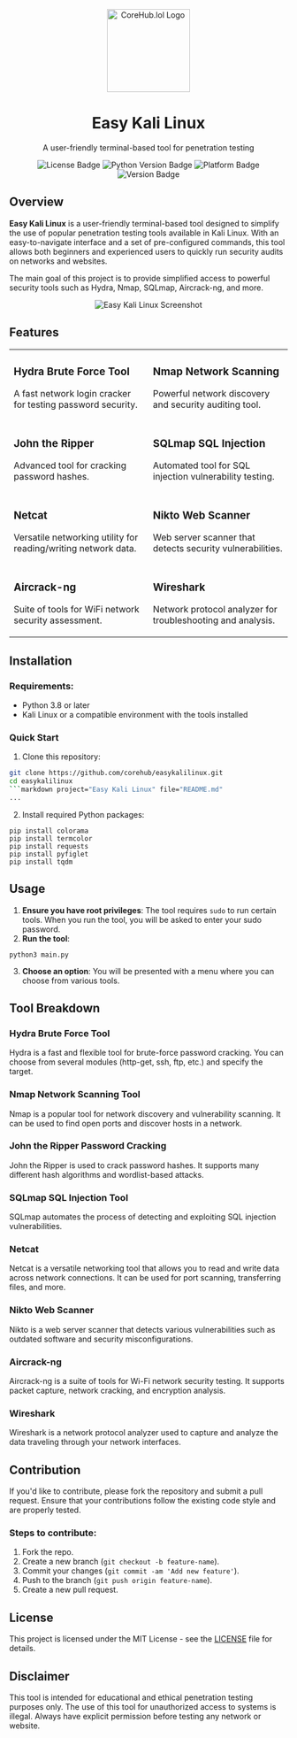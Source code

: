 <div align="center">
  <img src="https://www.corehub.lol/logo.png" alt="CoreHub.lol Logo" width="150" />
  <h1>Easy Kali Linux</h1>
  <p>A user-friendly terminal-based tool for penetration testing</p>
  
  <p>
    <img src="https://img.shields.io/badge/License-MIT-green" alt="License Badge" />
    <img src="https://img.shields.io/badge/Python-3.8%2B-blue" alt="Python Version Badge" />
    <img src="https://img.shields.io/badge/Platform-Linux-purple" alt="Platform Badge" />
    <img src="https://img.shields.io/badge/Version-1.0%20Stable-red" alt="Version Badge" />
  </p>
</div>

## Overview

**Easy Kali Linux** is a user-friendly terminal-based tool designed to simplify the use of popular penetration testing tools available in Kali Linux. With an easy-to-navigate interface and a set of pre-configured commands, this tool allows both beginners and experienced users to quickly run security audits on networks and websites.

The main goal of this project is to provide simplified access to powerful security tools such as Hydra, Nmap, SQLmap, Aircrack-ng, and more.

<div align="center">
  <img src="/placeholder.svg?height=300&width=600" alt="Easy Kali Linux Screenshot" />
</div>

## Features

<table>
  <tr>
    <td width="50%">
      <h3>Hydra Brute Force Tool</h3>
      <p>A fast network login cracker for testing password security.</p>
    </td>
    <td width="50%">
      <h3>Nmap Network Scanning</h3>
      <p>Powerful network discovery and security auditing tool.</p>
    </td>
  </tr>
  <tr>
    <td width="50%">
      <h3>John the Ripper</h3>
      <p>Advanced tool for cracking password hashes.</p>
    </td>
    <td width="50%">
      <h3>SQLmap SQL Injection</h3>
      <p>Automated tool for SQL injection vulnerability testing.</p>
    </td>
  </tr>
  <tr>
    <td width="50%">
      <h3>Netcat</h3>
      <p>Versatile networking utility for reading/writing network data.</p>
    </td>
    <td width="50%">
      <h3>Nikto Web Scanner</h3>
      <p>Web server scanner that detects security vulnerabilities.</p>
    </td>
  </tr>
  <tr>
    <td width="50%">
      <h3>Aircrack-ng</h3>
      <p>Suite of tools for WiFi network security assessment.</p>
    </td>
    <td width="50%">
      <h3>Wireshark</h3>
      <p>Network protocol analyzer for troubleshooting and analysis.</p>
    </td>
  </tr>
</table>

## Installation

### Requirements:
- Python 3.8 or later
- Kali Linux or a compatible environment with the tools installed

### Quick Start

1. Clone this repository:

```bash
git clone https://github.com/corehub/easykalilinux.git
cd easykalilinux
```markdown project="Easy Kali Linux" file="README.md"
...
```

2. Install required Python packages:


```shellscript
pip install colorama
pip install termcolor
pip install requests
pip install pyfiglet
pip install tqdm
```

## Usage

1. **Ensure you have root privileges**: The tool requires `sudo` to run certain tools. When you run the tool, you will be asked to enter your sudo password.
2. **Run the tool**:


```shellscript
python3 main.py
```

3. **Choose an option**: You will be presented with a menu where you can choose from various tools.


## Tool Breakdown

### Hydra Brute Force Tool

Hydra is a fast and flexible tool for brute-force password cracking. You can choose from several modules (http-get, ssh, ftp, etc.) and specify the target.

### Nmap Network Scanning Tool

Nmap is a popular tool for network discovery and vulnerability scanning. It can be used to find open ports and discover hosts in a network.

### John the Ripper Password Cracking

John the Ripper is used to crack password hashes. It supports many different hash algorithms and wordlist-based attacks.

### SQLmap SQL Injection Tool

SQLmap automates the process of detecting and exploiting SQL injection vulnerabilities.

### Netcat

Netcat is a versatile networking tool that allows you to read and write data across network connections. It can be used for port scanning, transferring files, and more.

### Nikto Web Scanner

Nikto is a web server scanner that detects various vulnerabilities such as outdated software and security misconfigurations.

### Aircrack-ng

Aircrack-ng is a suite of tools for Wi-Fi network security testing. It supports packet capture, network cracking, and encryption analysis.

### Wireshark

Wireshark is a network protocol analyzer used to capture and analyze the data traveling through your network interfaces.

## Contribution

If you'd like to contribute, please fork the repository and submit a pull request. Ensure that your contributions follow the existing code style and are properly tested.

### Steps to contribute:

1. Fork the repo.
2. Create a new branch (`git checkout -b feature-name`).
3. Commit your changes (`git commit -am 'Add new feature'`).
4. Push to the branch (`git push origin feature-name`).
5. Create a new pull request.


## License

This project is licensed under the MIT License - see the [LICENSE](LICENSE) file for details.

## Disclaimer

This tool is intended for educational and ethical penetration testing purposes only. The use of this tool for unauthorized access to systems is illegal. Always have explicit permission before testing any network or website.
